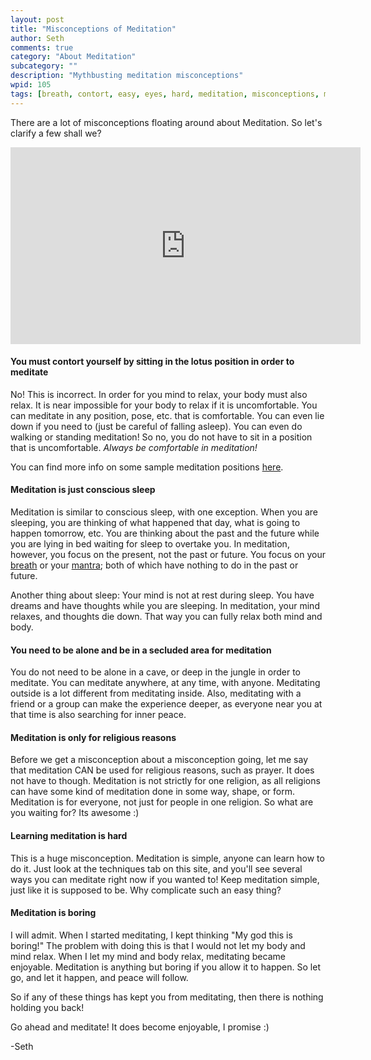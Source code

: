 ```yaml
---
layout: post
title: "Misconceptions of Meditation"
author: Seth
comments: true
category: "About Meditation"
subcategory: ""
description: "Mythbusting meditation misconceptions"
wpid: 105
tags: [breath, contort, easy, eyes, hard, meditation, misconceptions, mythbusting, religion, video, YouTube]
---
```


There are a lot of misconceptions floating around about Meditation. So let's clarify a few shall we?

<!--more-->

<iframe width="560" height="315" src="https://www.youtube.com/embed/QcxkAzhcokc" frameborder="0" allowfullscreen></iframe>

#### You must contort yourself by sitting in the lotus position in order to meditate

No! This is incorrect. In order for you mind to relax, your body must also relax. It is near impossible for your body to relax if it is uncomfortable. You can meditate in any position, pose, etc. that is comfortable. You can even lie down if you need to (just be careful of falling asleep). You can even do walking or standing meditation! So no, you do not have to sit in a position that is uncomfortable. _Always be comfortable in meditation!_

You can find more info on some sample meditation positions [here](/about-meditation/meditation-postures/).

#### Meditation is just conscious sleep

Meditation is similar to conscious sleep, with one exception. When you are sleeping, you are thinking of what happened that day, what is going to happen tomorrow, etc. You are thinking about the past and the future while you are lying in bed waiting for sleep to overtake you. In meditation, however, you focus on the present, not the past or future. You focus on your [breath](/posts/about-meditation/meditation-techniques/focusing-on-the-breath) or your [mantra](/posts/about-meditation/meditation-techniques/mantra-meditation); both of which have nothing to do in the past or future.

Another thing about sleep: Your mind is not at rest during sleep. You have dreams and have thoughts while you are sleeping. In meditation, your mind relaxes, and thoughts die down. That way you can fully relax both mind and body.

#### You need to be alone and be in a secluded area for meditation

You do not need to be alone in a cave, or deep in the jungle in order to meditate. You can meditate anywhere, at any time, with anyone. Meditating outside is a lot different from meditating inside. Also, meditating with a friend or a group can make the experience deeper, as everyone near you at that time is also searching for inner peace.

#### Meditation is only for religious reasons

Before we get a misconception about a misconception going, let me say that meditation CAN be used for religious reasons, such as prayer. It does not have to though. Meditation is not strictly for one religion, as all religions can have some kind of meditation done in some way, shape, or form. Meditation is for everyone, not just for people in one religion. So what are you waiting for? Its awesome :)

#### Learning meditation is hard

This is a huge misconception. Meditation is simple, anyone can learn how to do it. Just look at the techniques tab on this site, and you'll see several ways you can meditate right now if you wanted to! Keep meditation simple, just like it is supposed to be. Why complicate such an easy thing?

#### Meditation is boring

I will admit. When I started meditating, I kept thinking "My god this is boring!" The problem with doing this is that I would not let my body and mind relax. When I let my mind and body relax, meditating became enjoyable. Meditation is anything but boring if you allow it to happen. So let go, and let it happen, and peace will follow.

So if any of these things has kept you from meditating, then there is nothing holding you back!

Go ahead and meditate! It does become enjoyable, I promise :)

-Seth
